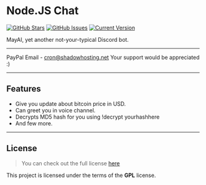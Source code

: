 Node.JS Chat
============
[![GitHub Stars](https://img.shields.io/github/stars/cron-ai/MayAI.svg)](cron-ai/MayAI/stargazers) [![GitHub Issues](https://img.shields.io/github/issues/cron-ai/MayAI.svg)](https://github.com/IgorAntun/node-chat/issues) [![Current Version](https://img.shields.io/badge/version-1.0.7-green.svg)](https://github.com/cron-ai/MayAI)

MayAI, yet another not-your-typical Discord bot.


---

PayPal Email - cron@shadowhosting.net 
Your support would be appreciated :)

---

## Features
- Give you update about bitcoin price in USD.
- Can greet you in voice channel.
- Decrypts MD5 hash for you using !decrypt yourhashhere
- And few more.
---

## License
>You can check out the full license [here](https://github.com/cron-ai/MayAI/blob/master/LICENSE)

This project is licensed under the terms of the **GPL** license.
